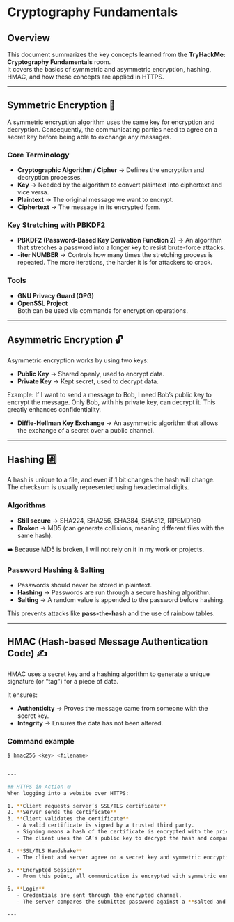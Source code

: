 # Cryptography Fundamentals  

## Overview  
This document summarizes the key concepts learned from the **TryHackMe: Cryptography Fundamentals** room.  
It covers the basics of symmetric and asymmetric encryption, hashing, HMAC, and how these concepts are applied in HTTPS.  

---

## Symmetric Encryption 🔑  
A symmetric encryption algorithm uses the same key for encryption and decryption. Consequently, the communicating parties need to agree on a secret key before being able to exchange any messages.  

### Core Terminology  
- **Cryptographic Algorithm / Cipher** → Defines the encryption and decryption processes.  
- **Key** → Needed by the algorithm to convert plaintext into ciphertext and vice versa.  
- **Plaintext** → The original message we want to encrypt.  
- **Ciphertext** → The message in its encrypted form.  

### Key Stretching with PBKDF2  
- **PBKDF2 (Password-Based Key Derivation Function 2)** → An algorithm that stretches a password into a longer key to resist brute-force attacks.  
- **-iter NUMBER** → Controls how many times the stretching process is repeated. The more iterations, the harder it is for attackers to crack.  

### Tools  
- **GNU Privacy Guard (GPG)**  
- **OpenSSL Project**  
Both can be used via commands for encryption operations.  

---

## Asymmetric Encryption 🔓  
Asymmetric encryption works by using two keys:  
- **Public Key** → Shared openly, used to encrypt data.  
- **Private Key** → Kept secret, used to decrypt data.  

Example: If I want to send a message to Bob, I need Bob’s public key to encrypt the message. Only Bob, with his private key, can decrypt it. This greatly enhances confidentiality.  

- **Diffie-Hellman Key Exchange** → An asymmetric algorithm that allows the exchange of a secret over a public channel.  

---

## Hashing #️⃣  
A hash is unique to a file, and even if 1 bit changes the hash will change. The checksum is usually represented using hexadecimal digits.  

### Algorithms  
- **Still secure** → SHA224, SHA256, SHA384, SHA512, RIPEMD160  
- **Broken** → MD5 (can generate collisions, meaning different files with the same hash).  

➡️ Because MD5 is broken, I will not rely on it in my work or projects.  

### Password Hashing & Salting  
- Passwords should never be stored in plaintext.  
- **Hashing** → Passwords are run through a secure hashing algorithm.  
- **Salting** → A random value is appended to the password before hashing.  

This prevents attacks like **pass-the-hash** and the use of rainbow tables.  

---

## HMAC (Hash-based Message Authentication Code) ✍️  
HMAC uses a secret key and a hashing algorithm to generate a unique signature (or “tag”) for a piece of data.  

It ensures:  
- **Authenticity** → Proves the message came from someone with the secret key.  
- **Integrity** → Ensures the data has not been altered.  

### Command example  
```bash
$ hmac256 <key> <filename>


---

## HTTPS in Action 🌐  
When logging into a website over HTTPS:  

1. **Client requests server’s SSL/TLS certificate**  
2. **Server sends the certificate**  
3. **Client validates the certificate**  
   - A valid certificate is signed by a trusted third party.  
   - Signing means a hash of the certificate is encrypted with the private key of a Certificate Authority (CA).  
   - The client uses the CA’s public key to decrypt the hash and compare it with the certificate’s hash.  

4. **SSL/TLS Handshake**  
   - The client and server agree on a secret key and symmetric encryption algorithm.  

5. **Encrypted Session**  
   - From this point, all communication is encrypted with symmetric encryption.  

6. **Login**  
   - Credentials are sent through the encrypted channel.  
   - The server compares the submitted password against a **salted and hashed** password stored in its database.  

---
